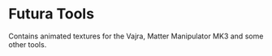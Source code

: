 # Futura Tools
Contains animated textures for the Vajra, Matter Manipulator MK3 and some other tools.
